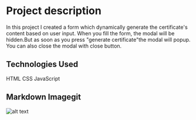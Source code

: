 # Project description

In this project  I created a form which dynamically generate the certificate's content based on user input.
When you fill the form, the modal will be hidden.But as soon as you press "generate certificate"the modal will popup.
You can also close the modal with close button.

## Technologies Used

HTML
CSS
JavaScript

## Markdown Imagegit 

![alt text](<JSL07 Solution.gif>)

